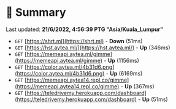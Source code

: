 # 📖 Summary
Last updated: **21/6/2022, 4:56:39 PTG "Asia/Kuala_Lumpur"**

- `GET` [https://shrt.ml](https://shrt.ml) - **Down** (51ms)
- `GET` [https://hst.aytea.ml/](https://hst.aytea.ml/) - **Up** (346ms)
- `GET` [https://memeapi.aytea.ml/gimme](https://memeapi.aytea.ml/gimme) - **Up** (1156ms)
- `GET` [https://color.aytea.ml/4b31d6.png](https://color.aytea.ml/4b31d6.png) - **Up** (6169ms)
- `GET` [https://memeapi.aytea14.repl.co/gimme](https://memeapi.aytea14.repl.co/gimme) - **Up** (367ms)
- `GET` [https://teledrivemy.herokuapp.com/dashboard](https://teledrivemy.herokuapp.com/dashboard) - **Up** (51ms)
